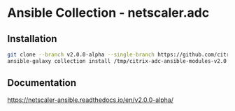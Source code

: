 # Ansible Collection - netscaler.adc

## Installation

```bash
git clone --branch v2.0.0-alpha --single-branch https://github.com/citrix/citrix-adc-ansible-modules.git /tmp/citrix-adc-ansible-modules-v2.0.0-alpha
ansible-galaxy collection install /tmp/citrix-adc-ansible-modules-v2.0.0-alpha --force
```

## Documentation

<https://netscaler-ansible.readthedocs.io/en/v2.0.0-alpha/>
